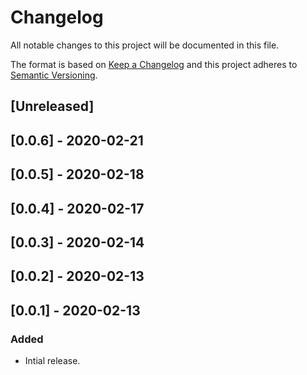 # Changelog

All notable changes to this project will be documented in this file.

The format is based on [Keep a Changelog](http://keepachangelog.com/en/1.0.0/)
and this project adheres to [Semantic Versioning](http://semver.org/spec/v2.0.0.html).

## [Unreleased]

## [0.0.6] - 2020-02-21

## [0.0.5] - 2020-02-18

## [0.0.4] - 2020-02-17

## [0.0.3] - 2020-02-14

## [0.0.2] - 2020-02-13

## [0.0.1] - 2020-02-13

### Added
- Intial release.
